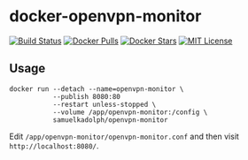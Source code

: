 # docker-openvpn-monitor

[![Build Status](https://img.shields.io/travis/com/samuelkadolph/docker-openvpn-monitor.svg?style=for-the-badge)](https://travis-ci.com/samuelkadolph/docker-openvpn-monitor/ "Build Status")
[![Docker Pulls](https://img.shields.io/docker/pulls/samuelkadolph/openvpn-monitor.svg?style=for-the-badge)](https://hub.docker.com/r/samuelkadolph/openvpn-monitor/ "Docker Pulls")
[![Docker Stars](https://img.shields.io/docker/stars/samuelkadolph/openvpn-monitor.svg?style=for-the-badge)](https://hub.docker.com/r/samuelkadolph/openvpn-monitor/ "Docker Stars")
[![MIT License](https://img.shields.io/github/license/samuelkadolph/docker-openvpn-monitor.svg?style=for-the-badge)](LICENSE "MIT License")

## Usage

```
docker run --detach --name=openvpn-monitor \
           --publish 8080:80
           --restart unless-stopped \
           --volume /app/openvpn-monitor:/config \
           samuelkadolph/openvpn-monitor
```

Edit `/app/openvpn-monitor/openvpn-monitor.conf` and then visit
`http://localhost:8080/`.
